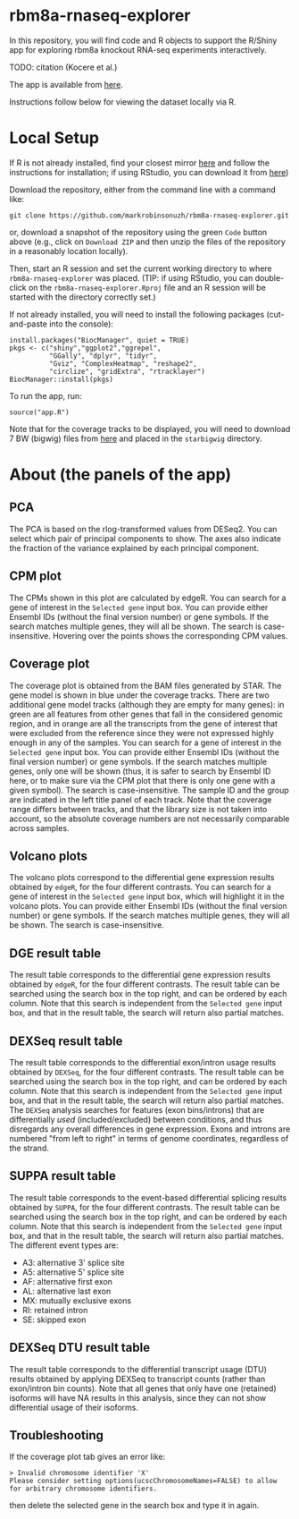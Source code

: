 # rbm8a-rnaseq-explorer

In this repository, you will find code and R objects to support the R/Shiny app for exploring rbm8a knockout RNA-seq experiments interactively.

TODO: citation (Kocere et al.)

The app is available from [here](http://imlspenticton.uzh.ch:3838/mosimann_p2452/). 

Instructions follow below for viewing the dataset locally via R.

# Local Setup

If R is not already installed, find your closest mirror [here](https://cran.r-project.org/mirrors.html) and follow the instructions for installation; if using RStudio, you can download it from [here](https://posit.co/download/rstudio-desktop/))

Download the repository, either from the command line with a command like:

```
git clone https://github.com/markrobinsonuzh/rbm8a-rnaseq-explorer.git
```

or, download a snapshot of the repository using the green `Code` button above (e.g., click on `Download ZIP` and then unzip the files of the repository in a reasonably location locally).

Then, start an R session and set the current working directory to where `rbm8a-rnaseq-explorer` was placed. (TIP: if using RStudio, you can double-click on the `rbm8a-rnaseq-explorer.Rproj` file and an R session will be started with the directory correctly set.)

If not already installed, you will need to install the following packages (cut-and-paste into the console):

```
install.packages("BiocManager", quiet = TRUE)
pkgs <- c("shiny","ggplot2","ggrepel",
          "GGally", "dplyr", "tidyr",
          "Gviz", "ComplexHeatmap", "reshape2",
          "circlize", "gridExtra", "rtracklayer")
BiocManager::install(pkgs)
```

To run the app, run:

```
source("app.R")
```

Note that for the coverage tracks to be displayed, you will need to download 7 BW (bigwig) files from [here](https://doi.org/10.5281/zenodo.7680271) and placed in the `starbigwig` directory.


# About (the panels of the app)

## PCA
The PCA is based on the rlog-transformed values from DESeq2. You can select which pair of principal components to show. The axes also indicate the fraction of the variance explained by each principal component. 

## CPM plot
The CPMs shown in this plot are calculated by edgeR. You can search for a gene of interest in the `Selected gene` input box. You can provide either Ensembl IDs (without the final version number) or gene symbols. If the search matches multiple genes, they will all be shown. The search is case-insensitive. Hovering over the points shows the corresponding CPM values. 

## Coverage plot
The coverage plot is obtained from the BAM files generated by STAR. The gene model is shown in blue under the coverage tracks. There are two additional gene model tracks (although they are empty for many genes): in green are all features from other genes that fall in the considered genomic region, and in orange are all the transcripts from the gene of interest that were excluded from the reference since they were not expressed highly enough in any of the samples. You can search for a gene of interest in the `Selected gene` input box. You can provide either Ensembl IDs (without the final version number) or gene symbols. If the search matches multiple genes, only one will be shown (thus, it is safer to search by Ensembl ID here, or to make sure via the CPM plot that there is only one gene with a given symbol). The search is case-insensitive. The sample ID and the group are indicated in the left title panel of each track. Note that the coverage range differs between tracks, and that the library size is not taken into account, so the absolute coverage numbers are not necessarily comparable across samples. 

## Volcano plots
The volcano plots correspond to the differential gene expression results obtained by `edgeR`, for the four different contrasts. You can search for a gene of interest in the `Selected gene` input box, which will highlight it in the volcano plots. You can provide either Ensembl IDs (without the final version number) or gene symbols. If the search matches multiple genes, they will all be shown. The search is case-insensitive. 

## DGE result table
The result table corresponds to the differential gene expression results obtained by `edgeR`, for the four different contrasts. The result table can be searched using the search box in the top right, and can be ordered by each column. Note that this search is independent from the `Selected gene` input box, and that in the result table, the search will return also partial matches. 

## DEXSeq result table
The result table corresponds to the differential exon/intron usage results obtained by `DEXSeq`, for the four different contrasts. The result table can be searched using the search box in the top right, and can be ordered by each column. Note that this search is independent from the `Selected gene` input box, and that in the result table, the search will return also partial matches. The `DEXSeq` analysis searches for features (exon bins/introns) that are differentially *used* (included/excluded) between conditions, and thus disregards any overall differences in gene expression. Exons and introns are numbered "from left to right" in terms of genome coordinates, regardless of the strand. 

## SUPPA result table
The result table corresponds to the event-based differential splicing results obtained by `SUPPA`, for the four different contrasts. The result table can be searched using the search box in the top right, and can be ordered by each column. Note that this search is independent from the `Selected gene` input box, and that in the result table, the search will return also partial matches. The different event types are:

- A3: alternative 3' splice site
- A5: alternative 5' splice site
- AF: alternative first exon
- AL: alternative last exon
- MX: mutually exclusive exons
- RI: retained intron
- SE: skipped exon

## DEXSeq DTU result table
The result table corresponds to the differential transcript usage (DTU) results obtained by applying DEXSeq to transcript counts (rather than exon/intron bin counts). Note that all genes that only have one (retained) isoforms will have NA results in this analysis, since they can not show differential usage of their isoforms. 

## Troubleshooting
If the coverage plot tab gives an error like: 
```
> Invalid chromosome identifier 'X'
Please consider setting options(ucscChromosomeNames=FALSE) to allow for arbitrary chromosome identifiers.
```

then delete the selected gene in the search box and type it in again.  
